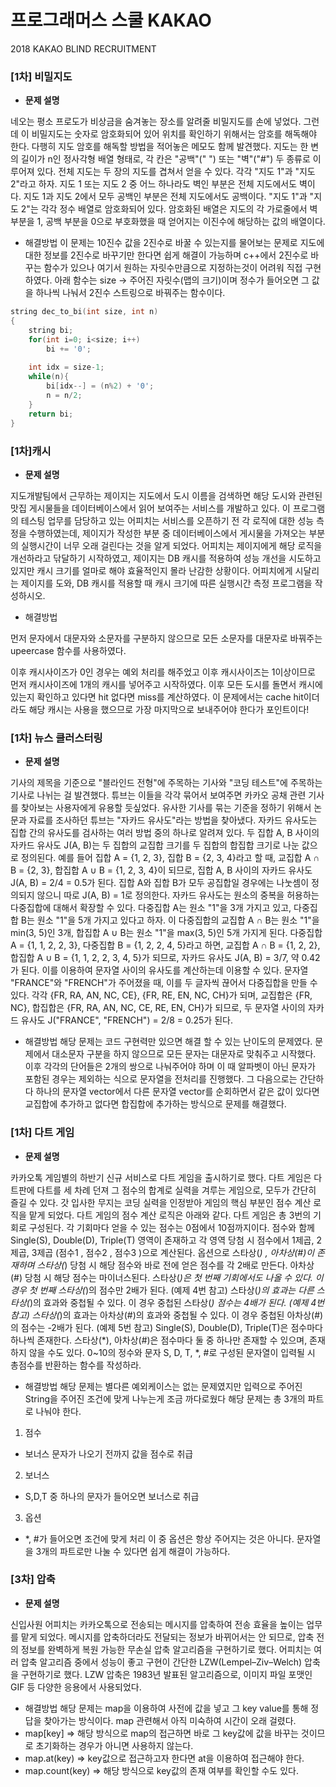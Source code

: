 # 프로그래머스 스쿨 KAKAO

2018 KAKAO BLIND RECRUITMENT

### [1차] 비밀지도
- **문제 설명**

네오는 평소 프로도가 비상금을 숨겨놓는 장소를 알려줄 비밀지도를 손에 넣었다. 그런데 이 비밀지도는 숫자로 암호화되어 있어 위치를 확인하기 위해서는 암호를 해독해야 한다. 다행히 지도 암호를 해독할 방법을 적어놓은 메모도 함께 발견했다.
지도는 한 변의 길이가 n인 정사각형 배열 형태로, 각 칸은 "공백"(" ") 또는 "벽"("#") 두 종류로 이루어져 있다.
전체 지도는 두 장의 지도를 겹쳐서 얻을 수 있다. 각각 "지도 1"과 "지도 2"라고 하자. 지도 1 또는 지도 2 중 어느 하나라도 벽인 부분은 전체 지도에서도 벽이다. 지도 1과 지도 2에서 모두 공백인 부분은 전체 지도에서도 공백이다.
"지도 1"과 "지도 2"는 각각 정수 배열로 암호화되어 있다.
암호화된 배열은 지도의 각 가로줄에서 벽 부분을 1, 공백 부분을 0으로 부호화했을 때 얻어지는 이진수에 해당하는 값의 배열이다.


- 해결방법
이 문제는 10진수 값을 2진수로 바꿀 수 있는지를 물어보는 문제로 지도에 대한 정보를 2진수로 바꾸기만 한다면 쉽게 해결이 가능하며 c++에서 2진수로 바꾸는 함수가 있으나 여기서 원하는 자릿수만큼으로 지정하는것이 어려워 직접 구현하였다. 아래 함수는 size -> 주어진 자릿수(맵의 크기)이며 정수가 들어오면 그 값을 하나씩 나눠서 2진수 스트링으로 바꿔주는 함수이다.

```c++
string dec_to_bi(int size, int n)
{
    string bi;
    for(int i=0; i<size; i++)
        bi += '0';
    
    int idx = size-1;
    while(n){
        bi[idx--] = (n%2) + '0';
        n = n/2;
    }
    return bi;
}
```


### [1차]캐시
- **문제 설명**

지도개발팀에서 근무하는 제이지는 지도에서 도시 이름을 검색하면 해당 도시와 관련된 맛집 게시물들을 데이터베이스에서 읽어 보여주는 서비스를 개발하고 있다.
이 프로그램의 테스팅 업무를 담당하고 있는 어피치는 서비스를 오픈하기 전 각 로직에 대한 성능 측정을 수행하였는데, 제이지가 작성한 부분 중 데이터베이스에서 게시물을 가져오는 부분의 실행시간이 너무 오래 걸린다는 것을 알게 되었다.
어피치는 제이지에게 해당 로직을 개선하라고 닦달하기 시작하였고, 제이지는 DB 캐시를 적용하여 성능 개선을 시도하고 있지만 캐시 크기를 얼마로 해야 효율적인지 몰라 난감한 상황이다.
어피치에게 시달리는 제이지를 도와, DB 캐시를 적용할 때 캐시 크기에 따른 실행시간 측정 프로그램을 작성하시오.

- 해결방법

먼저 문자에서 대문자와 소문자를 구분하지 않으므로 모든 소문자를 대문자로 바꿔주는 upeercase 함수를 사용하였다.

이후 캐시사이즈가 0인 경우는 예외 처리를 해주었고 이후 캐시사이즈는 1이상이므로 먼저 캐시사이즈에 1개의 캐시를 넣어주고 시작하였다. 이후 모든 도시를 돌면서 캐시에 있는지 확인하고 있다면 hit 없다면 miss를 계산하였다. 이 문제에서는 cache hit이더라도 해당 캐시는 사용을 했으므로 가장 마지막으로 보내주어야 한다가 포인트이다!

### [1차] 뉴스 클러스터링
- **문제 설명**

기사의 제목을 기준으로 "블라인드 전형"에 주목하는 기사와 "코딩 테스트"에 주목하는 기사로 나뉘는 걸 발견했다. 튜브는 이들을 각각 묶어서 보여주면 카카오 공채 관련 기사를 찾아보는 사용자에게 유용할 듯싶었다.
유사한 기사를 묶는 기준을 정하기 위해서 논문과 자료를 조사하던 튜브는 "자카드 유사도"라는 방법을 찾아냈다.
자카드 유사도는 집합 간의 유사도를 검사하는 여러 방법 중의 하나로 알려져 있다. 두 집합 A, B 사이의 자카드 유사도 J(A, B)는 두 집합의 교집합 크기를 두 집합의 합집합 크기로 나눈 값으로 정의된다.
예를 들어 집합 A = {1, 2, 3}, 집합 B = {2, 3, 4}라고 할 때, 교집합 A ∩ B = {2, 3}, 합집합 A ∪ B = {1, 2, 3, 4}이 되므로, 집합 A, B 사이의 자카드 유사도 J(A, B) = 2/4 = 0.5가 된다. 집합 A와 집합 B가 모두 공집합일 경우에는 나눗셈이 정의되지 않으니 따로 J(A, B) = 1로 정의한다.
자카드 유사도는 원소의 중복을 허용하는 다중집합에 대해서 확장할 수 있다. 다중집합 A는 원소 "1"을 3개 가지고 있고, 다중집합 B는 원소 "1"을 5개 가지고 있다고 하자. 이 다중집합의 교집합 A ∩ B는 원소 "1"을 min(3, 5)인 3개, 합집합 A ∪ B는 원소 "1"을 max(3, 5)인 5개 가지게 된다. 다중집합 A = {1, 1, 2, 2, 3}, 다중집합 B = {1, 2, 2, 4, 5}라고 하면, 교집합 A ∩ B = {1, 2, 2}, 합집합 A ∪ B = {1, 1, 2, 2, 3, 4, 5}가 되므로, 자카드 유사도 J(A, B) = 3/7, 약 0.42가 된다.
이를 이용하여 문자열 사이의 유사도를 계산하는데 이용할 수 있다. 문자열 "FRANCE"와 "FRENCH"가 주어졌을 때, 이를 두 글자씩 끊어서 다중집합을 만들 수 있다. 각각 {FR, RA, AN, NC, CE}, {FR, RE, EN, NC, CH}가 되며, 교집합은 {FR, NC}, 합집합은 {FR, RA, AN, NC, CE, RE, EN, CH}가 되므로, 두 문자열 사이의 자카드 유사도 J("FRANCE", "FRENCH") = 2/8 = 0.25가 된다.

- 해결방법
해당 문제는 코드 구현력만 있으면 해결 할 수 있는 난이도의 문제였다. 문제에서 대소문자 구분을 하지 않으므로 모든 문자는 대문자로 맞춰주고 시작했다. 이후 각각의 단어들은 2개의 쌍으로 나눠주어야 하며 이 때 알파벳이 아닌 문자가 포함된 경우는 제외하는 식으로 문자열을 전처리를 진행했다. 그 다음으로는 간단하다 하나의 문자열 vector에서 다른 문자열 vector를 순회하면서 같은 값이 있다면 교집합에 추가하고 없다면 합집합에 추가하는 방식으로 문제를 해결했다.

### [1차] 다트 게임
- **문제 설명**

카카오톡 게임별의 하반기 신규 서비스로 다트 게임을 출시하기로 했다. 다트 게임은 다트판에 다트를 세 차례 던져 그 점수의 합계로 실력을 겨루는 게임으로, 모두가 간단히 즐길 수 있다.
갓 입사한 무지는 코딩 실력을 인정받아 게임의 핵심 부분인 점수 계산 로직을 맡게 되었다. 다트 게임의 점수 계산 로직은 아래와 같다.
다트 게임은 총 3번의 기회로 구성된다.
각 기회마다 얻을 수 있는 점수는 0점에서 10점까지이다.
점수와 함께 Single(S), Double(D), Triple(T) 영역이 존재하고 각 영역 당첨 시 점수에서 1제곱, 2제곱, 3제곱 (점수1 , 점수2 , 점수3 )으로 계산된다.
옵션으로 스타상(*) , 아차상(#)이 존재하며 스타상(*) 당첨 시 해당 점수와 바로 전에 얻은 점수를 각 2배로 만든다. 아차상(#) 당첨 시 해당 점수는 마이너스된다.
스타상(*)은 첫 번째 기회에서도 나올 수 있다. 이 경우 첫 번째 스타상(*)의 점수만 2배가 된다. (예제 4번 참고)
스타상(*)의 효과는 다른 스타상(*)의 효과와 중첩될 수 있다. 이 경우 중첩된 스타상(*) 점수는 4배가 된다. (예제 4번 참고)
스타상(*)의 효과는 아차상(#)의 효과와 중첩될 수 있다. 이 경우 중첩된 아차상(#)의 점수는 -2배가 된다. (예제 5번 참고)
Single(S), Double(D), Triple(T)은 점수마다 하나씩 존재한다.
스타상(*), 아차상(#)은 점수마다 둘 중 하나만 존재할 수 있으며, 존재하지 않을 수도 있다.
0~10의 정수와 문자 S, D, T, *, #로 구성된 문자열이 입력될 시 총점수를 반환하는 함수를 작성하라.


- 해결방법
해당 문제는 별다른 예외케이스는 없는 문제였지만 입력으로 주어진 String을 주어진 조건에 맞게 나누는게 조금 까다로웠다 해당 문제는 총 3개의 파트로 나눠야 한다.
1. 점수
- 보너스 문자가 나오기 전까지 값을 점수로 취급
2. 보너스
- S,D,T 중 하나의 문자가 들어오면 보너스로 취급
3. 옵션 
- *, #가 들어오면 조건에 맞게 처리
이 중 옵션은 항상 주어지는 것은 아니다. 문자열을 3개의 파트로만 나눌 수 있다면 쉽게 해결이 가능하다.


### [3차] 압축
- **문제 설명**

신입사원 어피치는 카카오톡으로 전송되는 메시지를 압축하여 전송 효율을 높이는 업무를 맡게 되었다. 메시지를 압축하더라도 전달되는 정보가 바뀌어서는 안 되므로, 압축 전의 정보를 완벽하게 복원 가능한 무손실 압축 알고리즘을 구현하기로 했다.
어피치는 여러 압축 알고리즘 중에서 성능이 좋고 구현이 간단한 LZW(Lempel–Ziv–Welch) 압축을 구현하기로 했다. LZW 압축은 1983년 발표된 알고리즘으로, 이미지 파일 포맷인 GIF 등 다양한 응용에서 사용되었다.


- 해결방법
해당 문제는 map을 이용하여 사전에 값을 넣고 그 key value를 통해 정답을 찾아가는 방식이다. map 관련해서 아직 미숙하여 시간이 오래 걸렸다.
- map[key] => 해당 방식으로 map의 접근하면 바로 그 key값에 값을 바꾸는 것이므로 초기화하는 경우가 아니면 사용하지 않는다.
- map.at(key) => key값으로 접근하고자 한다면 at을 이용하여 접근해야 한다.
- map.count(key) => 해당 방식으로 key값의 존재 여부를 확인할 수도 있다.